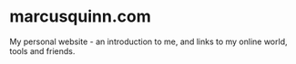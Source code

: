 # marcusquinn.com

My personal website - an introduction to me, and links to my online world, tools and friends.